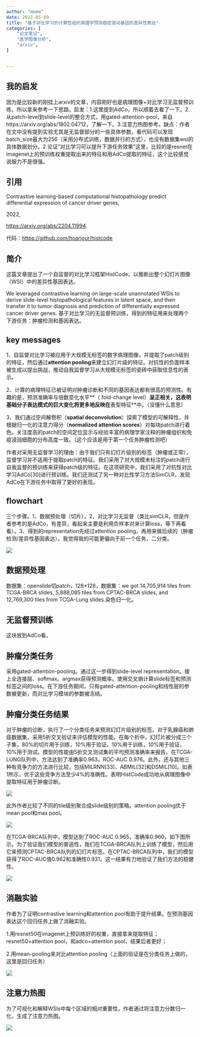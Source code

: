 ```yaml
---
author: "momo"
date: 2022-05-09
title: "基于对比学习的计算性组织病理学预测癌症驱动基因的差异性表达"
categories: [
    "论文笔记",
    "医学图像分析",
    "arxiv",
]


---
```


## 我的启发

因为是比较新的刚挂上arxiv的文章，内容刚好也是病理图像+对比学习无监督预训练，所以拿来参考一下思路。启发：1.这里提到AdCo，所以顺着去看了一下。2.从patch-level到slide-level的整合方式，用gated-attention-pool，来自https://arxiv.org/abs/1802.04712，了解一下。3.注意力热图参考。缺点：作者在文中没有提到实验尤其是无监督部分的一些具体参数，看代码可以发现batch_size最大为256（采用分布式训练，数据并行的方式），也没有数据集wsi的具体数据划分。2.论证“对比学习可以提升下游任务效果”这里，比较的是resnet在imagenet上的预训练权重提取出来的特征和用AdCo提取的特征，这个比较感觉说服力不是很强。

## 引用

Contrastive learning-based computational histopathology predict differential expression of cancer driver genes,

2022,

https://arxiv.org/abs/2204.11994.

代码：https://github.com/hoarjour/histcode


## 简介

这篇文章提出了一个自监督的对比学习框架HistCode，以推断出整个幻灯片图像（WSI）中的差异性基因表达。

We leveraged contrastive learning on large-scale unannotated WSIs to derive slide-level histopathological features in latent space, and then transfer it to tumor diagnosis and prediction of differentially expressed cancer driver genes. 基于对比学习的无监督预训练，得到的特征用来处理两个下游任务：肿瘤检测和基因表达。

## key messages

1、自监督对比学习被应用于大规模无标签的数字病理图像，并提取了patch级别的特征，然后通过**attention pooling**来建立幻灯片级的特征。对抗性的负面样本被生成以提出挑战，推动自我监督学习从大规模无标签的瓷砖中获取信息性的表示。

2、计算的病理特征已被证明对肿瘤诊断和不同的基因表达都有很高的预测性。有趣的是，预测准确率与倍数变化水平**（ fold-change level）**呈正相关，这表明基础分子表达模式的巨大变化将更多地反映在**表型特征**中。（没懂什么意思）

3、我们通过空间解卷积（**spatial deconvolution**）探索了模型的可解释性，并根据归一化的注意力得分（**normalized attention scores**）对每块patch进行着色。关注度高的patch的空间定位显示与经验丰富的病理学家注释的肿瘤组织和免疫浸润细胞的分布高度一致。（这个应该是用于第一个任务肿瘤检测吧）

作者对采用无监督学习的理由：由于我们只有幻灯片级别的标签（肿瘤或正常），监督学习并不适用于提取patch的特征。我们采用了对大规模未标注的patch进行自我监督的预训练来获得patch级的特征。在这项研究中，我们采用了对抗性对比学习AdCo[30]进行预训练。我们还测试了另一种对比性学习方法SimCLR，发现AdCo在下游任务中取得了更好的表现。

## flowchart

三个步骤。1、数据预处理（切片），2、对比学习无监督（类比simCLR，但是作者参考的是AdCo，有差异，看起来主要是利用负样本对来计算loss，等下再看看）。3、得到的representation先经过attention pooling，再用来做后续的（肿瘤检测/差异性基因表达）。我觉得我的可能更偏向于前一个任务，二分类。

![](https://halfbit.oss-cn-hangzhou.aliyuncs.com/bingli1.png)

## 数据预处理

数据集：openslide切patch，128*128，数据集：we got 14,705,914 tiles from TCGA-BRCA slides, 5,888,085 tiles from CPTAC-BRCA slides, and 12,769,300 tiles from TCGA-Lung slides.染色归一化。

## 无监督预训练

这块放到AdCo看。

## 肿瘤分类任务

采用gated-attention-pooling。通过这一步得到slide-level representation。接上全连接层、softmax。argmax获得预测概率。使用交叉熵计算slide标签和预测标签之间的loss。在下游任务期间，只有gated-attention-pooling和线性层的参数被更新，而对比学习模块的参数被冻结。

## 肿瘤分类任务结果

对于肿瘤的诊断，执行了一个分类任务来预测幻灯片级别的标签。对于乳腺癌和肺癌数据集，采用5折交叉验证来评估模型的性能。在每个折中，幻灯片被分成三个子集，80%的切片用于训练，10%用于验证，10%用于训练，10%用于验证，10%用于测试。模型的性能由5折交叉测试集的平均预测准确率来报告。在TCGA-LUNG队列中，方法达到了准确率0.963，ROC-AUC 0.976。此外，还与其他三种有竞争力的方法进行比较，包括MILRNN[33]、ABMIL[32]和DSMIL[10]。如表1所示，优于这些竞争方法至少4%的准确性。表明HistCode成功地从病理图像中提取特征用于肿瘤诊断。

![](https://halfbit.oss-cn-hangzhou.aliyuncs.com/res1.png)

此外作者比较了不同的tile级别聚合成slide级别的策略。attention pooling优于mean pool和max pool。

![](https://halfbit.oss-cn-hangzhou.aliyuncs.com/2res.png)

在TCGA-BRCA队列中，模型达到了ROC-AUC 0.965，准确率0.960，如下图所示。为了验证我们模型的普适性，我们在TCGA-BRCA队列上训练了模型，然后用它来预测CPTAC-BRCA队列的幻灯片标签。在CPTAC-BRCA队列中，我们的模型获得了ROC-AUC值0.962和准确性0.931。这一结果有力地验证了我们方法的稳健性。

![](https://halfbit.oss-cn-hangzhou.aliyuncs.com/trans.png)

## 消融实验

作者为了证明contrastive learning和attention pool有助于提升结果。在预测基因表达这个回归任务上做了消融实验。

1.用resnet50在imagenet上预训练好的权重，直接拿来提取特征；resnet50+attention pool，和adco+attention pool，结果后者更好；

2.用mean-pooling来对比attention pooling（上面的验证是在分类任务上做的，这里是回归任务）

![](https://halfbit.oss-cn-hangzhou.aliyuncs.com/pear.png)

## 注意力热图

为了可视化和解释WSIs中每个区域的相对重要性，作者通过将注意力分数归一化，生成了注意力热图。

![](https://halfbit.oss-cn-hangzhou.aliyuncs.com/3.png)